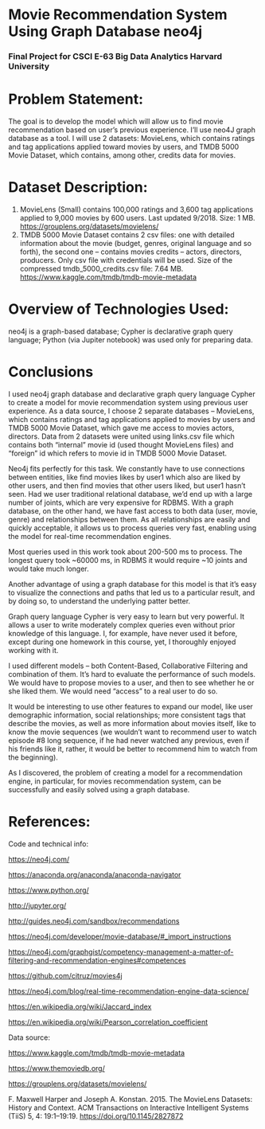 # Movie Recommendation System Using Graph Database neo4j 
### Final Project for CSCI E-63 Big Data Analytics Harvard University

# Problem Statement:  
The goal is to develop the model which will allow us to find movie recommendation based on user’s previous experience. I’ll use neo4J graph database as a tool. I will use 2 datasets: MovieLens, which contains ratings and tag applications applied toward movies by users, and TMDB 5000 Movie Dataset, which contains, among other, credits data for movies.

# Dataset Description: 

1.	MovieLens (Small) contains 100,000 ratings and 3,600 tag applications applied to 9,000 movies by 600 users. Last updated 9/2018. Size: 1 MB.
https://grouplens.org/datasets/movielens/
2.	TMDB 5000 Movie Dataset contains 2 csv files: one with detailed information about the movie (budget, genres, original language and so forth), the second one – contains movies credits – actors, directors, producers. Only csv file with credentials will be used. Size of the compressed tmdb_5000_credits.csv file: 7.64 MB.
https://www.kaggle.com/tmdb/tmdb-movie-metadata

# Overview of Technologies Used:
neo4j is a graph-based database; Cypher is declarative graph query language; Python (via Jupiter notebook) was used only for preparing data. 

# Conclusions 

I used neo4j graph database and declarative graph query language Cypher to create a model for movie recommendation system using previous user experience. As a data source, I choose 2 separate databases – MovieLens, which contains ratings and tag applications applied to movies by users and TMDB 5000 Movie Dataset, which gave me access to movies actors, directors. Data from 2 datasets were united using links.csv file which contains both “internal” movie id (used thought MovieLens files) and “foreign” id which refers to movie id in TMDB 5000 Movie Dataset.

Neo4j fits perfectly for this task. We constantly have to use connections between entities, like find movies likes by user1 which also are liked by other users, and then find movies that other users liked, but user1 hasn’t seen. Had we user traditional relational database, we’d end up with a large number of joints, which are very expensive for RDBMS. With a graph database, on the other hand, we have fast access to both data (user, movie, genre) and relationships between them. As all relationships are easily and quickly acceptable, it allows us to process queries very fast, enabling using the model for real-time recommendation engines. 

Most queries used in this work took about 200-500 ms to process. The longest query took ~60000 ms, in RDBMS it would require ~10 joints and would take much longer. 

Another advantage of using a graph database for this model is that it’s easy to visualize the connections and paths that led us to a particular result, and by doing so, to understand the underlying patter better.

Graph query language Cypher is very easy to learn but very powerful. It allows a user to write moderately complex queries even without prior knowledge of this language. I, for example, have never used it before, except during one homework in this course, yet, I thoroughly enjoyed working with it. 

I used different models – both Content-Based, Collaborative Filtering and combination of them. It’s hard to evaluate the performance of such models. We would have to propose movies to a user, and then to see whether he or she liked them. We would need “access” to a real user to do so.

It would be interesting to use other features to expand our model, like user demographic information, social relationships; more consistent tags that describe the movies, as well as more information about movies itself, like to know the movie sequences (we wouldn’t want to recommend user to watch episode #8 long sequence, if he had never watched any previous, even if his friends like it, rather, it would be better to recommend him to watch from the beginning).

As I discovered, the problem of creating a model for a recommendation engine, in particular, for movies recommendation system, can be successfully and easily solved using a graph database. 

# References: 

Code and technical info:

https://neo4j.com/

https://anaconda.org/anaconda/anaconda-navigator

https://www.python.org/

http://jupyter.org/

http://guides.neo4j.com/sandbox/recommendations

https://neo4j.com/developer/movie-database/#_import_instructions

https://neo4j.com/graphgist/competency-management-a-matter-of-filtering-and-recommendation-engines#competences

https://github.com/citruz/movies4j

https://neo4j.com/blog/real-time-recommendation-engine-data-science/

https://en.wikipedia.org/wiki/Jaccard_index

https://en.wikipedia.org/wiki/Pearson_correlation_coefficient

Data source:

https://www.kaggle.com/tmdb/tmdb-movie-metadata

https://www.themoviedb.org/ 

https://grouplens.org/datasets/movielens/

F. Maxwell Harper and Joseph A. Konstan. 2015. The MovieLens Datasets: History and Context. ACM Transactions on Interactive Intelligent Systems (TiiS) 5, 4: 19:1–19:19. 
https://doi.org/10.1145/2827872
